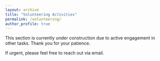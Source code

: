 ```yaml
---
layout: archive
title: "Volunteering Activities"
permalink: /volunteering/
author_profile: true
---
```


This section is currently under construction due to active engagement in other tasks. Thank you for your patience.

If urgent, please feel free to reach out via email.
